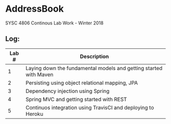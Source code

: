 # AddressBook
SYSC 4806 Continous Lab Work - Winter 2018

## Log:
| Lab # | Description                                                       |
|-------|-------------------------------------------------------------------|
| 1     | Laying down the fundamental models and getting started with Maven |
| 2     | Persisting using object relational mapping, JPA                   |
| 3     | Dependency injection using Spring                                 |
| 4     | Spring MVC and getting started with REST                          |
| 5     | Continuos integration using TravisCI and deploying to Heroku      |
